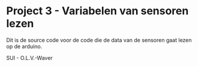 # Project 3 - Variabelen van sensoren lezen

Dit is de source code voor de code die de data van de sensoren gaat lezen op de arduino.

SUI - O.L.V.-Waver
